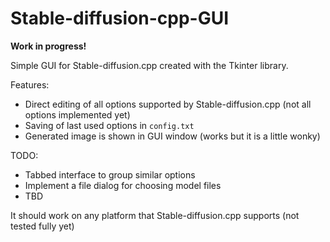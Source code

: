# Stable-diffusion-cpp-GUI
**Work in progress!**

Simple GUI for Stable-diffusion.cpp created with the Tkinter library.

Features:
- Direct editing of all options supported by Stable-diffusion.cpp (not all options implemented yet)
- Saving of last used options in `config.txt`
- Generated image is shown in GUI window (works but it is a little wonky)

TODO:
- Tabbed interface to group similar options
- Implement a file dialog for choosing model files
- TBD

It should work on any platform that Stable-diffusion.cpp supports (not tested fully yet)
